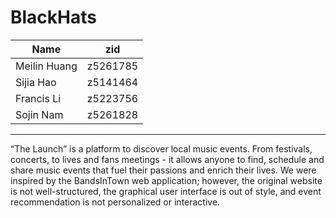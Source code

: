 # BlackHats
|Name|zid|
|---|---|
|Meilin Huang|z5261785|
|Sijia Hao|z5141464|
|Francis Li|z5223756|
|Sojin Nam|z5261828|

---------------------------------------------------------------
“The Launch” is a platform to discover local music events. From festivals, concerts, to lives and fans meetings - it allows anyone to find, schedule and share music events that fuel their passions and enrich their lives. We were inspired by the BandsInTown web application; however, the original website is not well-structured, the graphical user interface is out of style, and event recommendation is not personalized or interactive.
